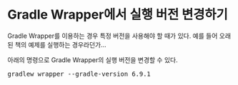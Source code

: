 # Gradle Wrapper에서 실행 버전 변경하기

Gradle Wrapper를 이용하는 경우 특정 버전을 사용해야 할 때가 있다.
예를 들어 오래된 책의 예제를 실행하는 경우라던가...

아래의 명령으로 Gradle Wrapper의 실행 버전을 변경할 수 있다.

<pre>gradlew wrapper --gradle-version 6.9.1</pre>
